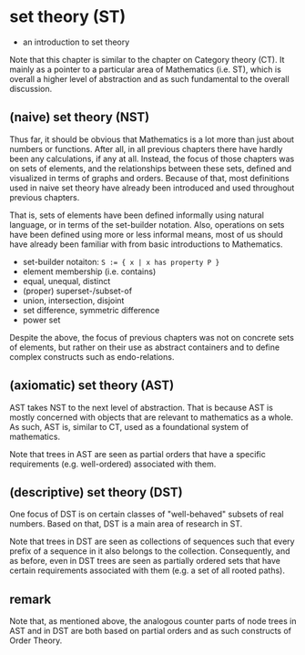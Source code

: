 
# set theory (ST)
- an introduction to set theory

Note that this chapter is similar to the chapter on Category theory (CT).
It mainly as a pointer to a particular area of Mathematics (i.e. ST),
which is overall a higher level of abstraction and as such fundamental
to the overall discussion.

<!-- ======================================================================= -->
## (naive) set theory (NST)

Thus far, it should be obvious that Mathematics is a lot more than just about
numbers or functions. After all, in all previous chapters there have hardly
been any calculations, if any at all. Instead, the focus of those chapters
was on sets of elements, and the relationships between these sets, defined and
visualized in terms of graphs and orders. Because of that, most definitions
used in naive set theory have already been introduced and used throughout
previous chapters.

That is, sets of elements have been defined informally using natural language,
or in terms of the set-builder notation. Also, operations on sets have been
defined using more or less informal means, most of us should have already been
familiar with from basic introductions to Mathematics.

* set-builder notaiton: `S := { x | x has property P }`
* element membership (i.e. contains)
* equal, unequal, distinct
* (proper) superset-/subset-of
* union, intersection, disjoint
* set difference, symmetric difference
* power set

Despite the above, the focus of previous chapters was not on concrete sets of
elements, but rather on their use as abstract containers and to define complex
constructs such as endo-relations.

<!-- ======================================================================= -->
## (axiomatic) set theory (AST)

AST takes NST to the next level of abstraction. That is because AST is mostly
concerned with objects that are relevant to mathematics as a whole. As such,
AST is, similar to CT, used as a foundational system of mathematics.

Note that trees in AST are seen as partial orders that have a specific
requirements (e.g. well-ordered) associated with them.

<!-- ======================================================================= -->
## (descriptive) set theory (DST)

One focus of DST is on certain classes of "well-behaved" subsets of real
numbers. Based on that, DST is a main area of research in ST.

Note that trees in DST are seen as collections of sequences such that every
prefix of a sequence in it also belongs to the collection. Consequently, and
as before, even in DST trees are seen as partially ordered sets that have
certain requirements associated with them (e.g. a set of all rooted paths).

<!-- ======================================================================= -->
## remark

Note that, as mentioned above, the analogous counter parts of node trees in
AST and in DST are both based on partial orders and as such constructs of
Order Theory.
